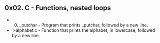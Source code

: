 ## 0x02. C - Functions, nested loops
* 0. _putchar - Program that prints _putchar, followed by a new line.
* 1-alphabet.c - Function that prints the alphabet, in lowercase, followed by a new line.

